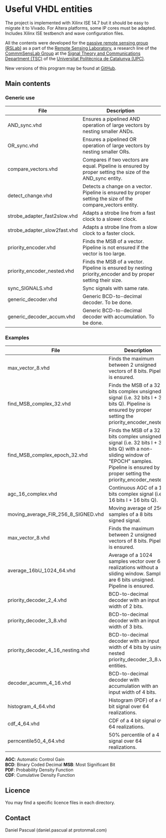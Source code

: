 # Useful VHDL entities

The project is implemented with Xilinx ISE 14.7 but it should be easy to migrate it to Vivado. For Altera platforms, some IP cores must be adapted. Includes Xilinx ISE testbench and wave configuration files.

All the contents were developed for the [passive remote sensing group (RSLab)](https://prs.upc.edu/) as a part of the [Remote Sensing Laboratory](http://www.tsc.upc.edu/en/research/rslab), a research line of the [CommmSensLab Group](http://www.tsc.upc.edu/en/research/commsenslab) at the [Signal Theory and Communications Department (TSC)](http://www.tsc.upc.edu/en) of the [Universitat Politècnica de Catalunya (UPC)](http://www.upc.edu/?set_language=en).

New versions of this program may be found at [GitHub](https://github.com/danipascual/VHDL-utilities). 

## Main contents

### Generic use

File  | Description
------------- | ----------
AND_sync.vhd  | Ensures a pipelined AND operation of large vectors by nesting smaller ANDs.
OR_sync.vhd  | Ensures a pipelined OR operation of large vectors by nesting smaller ORs.
compare_vectors.vhd  | Compares if two vectors are equal. Pipeline is ensured by proper setting the size of the AND_sync entity.
detect_change.vhd  | Detects a change on a vector. Pipeline is ensured by proper setting the size of the compare_vectors entity.
strobe_adapter_fast2slow.vhd  | Adapts a strobe line from a fast clock to a slower clock.
strobe_adapter_slow2fast.vhd  | Adapts a strobe line from a slow clock to a faster clock.
priority_encoder.vhd  | Finds the MSB of a vector. Pipeline is not ensured if the vector is too large.
priority_encoder_nested.vhd  | Finds the MSB of a vector. Pipeline is ensured by nesting priority_encoder and by proper setting their size.
sync_SIGNALS.vhd  | Sync signals with same rate.
generic_decoder.vhd  |  Generic BCD-to-decimal decoder. To be done.
generic_decoder_accum.vhd  | Generic BCD-to-decimal decoder with accumulation. To be done.

### Examples

File  | Description
------------- | ----------
max_vector_8.vhd  | Finds the maximum between 2 unsigned vectors of 8 bits. Pipeline is ensured.
find_MSB_complex_32.vhd  | Finds the MSB of a 32 bits complex unsigned signal (i.e. 32 bits I + 32 bits Q). Pipeline is ensured by proper setting the priority_encoder_nested.
find_MSB_complex_epoch_32.vhd  | Finds the MSB of a 32 bits complex unsigned signal (i.e. 32 bits I + 32 bits Q) with a non-sliding window of "EPOCH" samples. Pipeline is ensured by proper setting the priority_encoder_nested.
agc_16_complex.vhd  | Continuous AGC of a 16 bits complex signal (i.e. 16 bits I + 16 bits Q).
moving_average_FIR_256_8_SIGNED.vhd  | Moving average of 256 samples of a 8 bits signed signal.
max_vector_8.vhd  | Finds the maximum between 2 unsigned vectors of 8 bits. Pipeline is ensured.
average_16bU_1024_64.vhd  | Average of a 1024 samples vector over 64 realizations without a sliding window. Samples are 6 bits unsigned. Pipeline is ensured. 
priority_decoder_2_4.vhd  | BCD-to-decimal decoder with an input width of 2 bits.
priority_decoder_3_8.vhd  | BCD-to-decimal decoder with an input width of 3 bits.
priority_decoder_4_16_nesting.vhd  | BCD-to-decimal decoder with an input width of 4 bits by using nested priority_decoder_3_8.vhd entities.
decoder_acumm_4_16.vhd  |  BCD-to-decimal decoder with accumulation with an input width of 4 bits.
histogram_4_64.vhd  | Histogram (PDF) of a 4 bit signal over 64 realizations.
cdf_4_64.vhd  | CDF of a 4 bit signal over 64 realizations.
perncentile50_4_64.vhd  | 50% percentile of a 4 bit signal over 64 realizations.

**AGC**: Automatic Control Gain  
**BCD**: Binary Coded Decimal
**MSB**: Most Significant Bit  
**PDF**: Probability Density Function  
**CDF**: Cumulative Density Function  

## Licence
You may find a specific licence files in each directory.

## Contact
Daniel Pascual (daniel.pascual at protonmail.com)